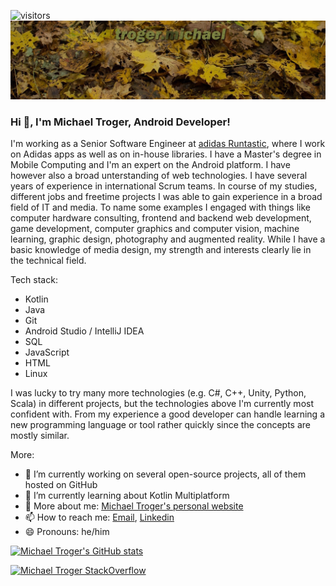 ![visitors](https://visitor-badge.glitch.me/badge?page_id=michaeltroger&left_color=green&right_color=red)
![Header](header.jpg)
### Hi 👋, I'm Michael Troger, Android Developer!
I'm working as a Senior Software Engineer at [adidas Runtastic](https://www.runtastic.com), where I work on Adidas apps as well as on in-house libraries. I have a Master's degree in Mobile Computing and I'm an expert on the Android platform. I have however also a broad unterstanding of web technologies. I have several years of experience in international Scrum teams. In course of my studies, different jobs and freetime projects I was able to gain experience in a broad field of IT and media. To name some examples I engaged with things like computer hardware consulting, frontend and backend web development, game development, computer graphics and computer vision, machine learning, graphic design, photography and augmented reality. While I have a basic knowledge of media design, my strength and interests clearly lie in the technical field. 

Tech stack:
- Kotlin
- Java
- Git
- Android Studio / IntelliJ IDEA
- SQL
- JavaScript
- HTML
- Linux

I was lucky to try many more technologies (e.g. C#, C++, Unity, Python, Scala) in different projects, but the technologies above I'm currently most confident with. From my experience a good developer can handle learning a new programming language or tool rather quickly since the concepts are mostly similar.

More:
- 🔭 I’m currently working on several open-source projects, all of them hosted on GitHub
- 🌱 I’m currently learning about Kotlin Multiplatform
- 💬 More about me: [Michael Troger's personal website](https://michaeltroger.com)
- 📫 How to reach me: [Email](mailto:github@troger.app), [Linkedin](https://www.linkedin.com/in/michaeltroger/)
- 😄 Pronouns: he/him

[![Michael Troger's GitHub stats](https://github-readme-stats.vercel.app/api?username=michaeltroger)](https://github.com/anuraghazra/github-readme-stats)

[![Michael Troger StackOverflow](https://github-readme-stackoverflow.vercel.app/?userID=5155371)](https://stackoverflow.com/users/5155371/michael-troger)
